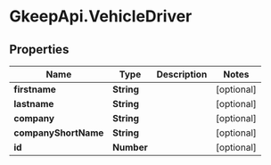 # GkeepApi.VehicleDriver

## Properties
Name | Type | Description | Notes
------------ | ------------- | ------------- | -------------
**firstname** | **String** |  | [optional] 
**lastname** | **String** |  | [optional] 
**company** | **String** |  | [optional] 
**companyShortName** | **String** |  | [optional] 
**id** | **Number** |  | [optional] 
